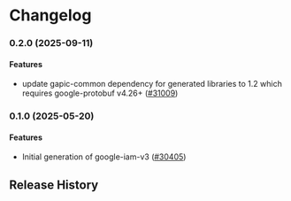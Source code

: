 # Changelog

### 0.2.0 (2025-09-11)

#### Features

* update gapic-common dependency for generated libraries to 1.2 which requires google-protobuf v4.26+ ([#31009](https://github.com/googleapis/google-cloud-ruby/issues/31009)) 

### 0.1.0 (2025-05-20)

#### Features

* Initial generation of google-iam-v3 ([#30405](https://github.com/googleapis/google-cloud-ruby/issues/30405)) 

## Release History
